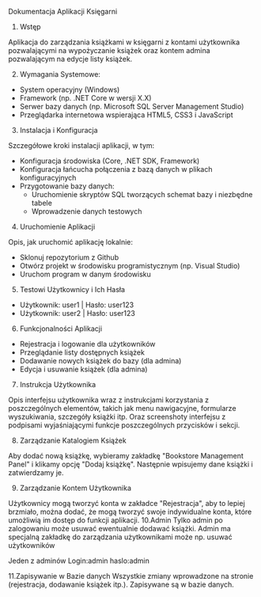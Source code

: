 Dokumentacja Aplikacji Księgarni

1. Wstęp

Aplikacja do zarządzania książkami w księgarni z kontami użytkownika pozwalającymi na wypożyczanie książek oraz kontem admina pozwalającym na edycje listy książek.

2. Wymagania Systemowe:

- System operacyjny (Windows)
- Framework (np. .NET Core w wersji X.X)
- Serwer bazy danych (np. Microsoft SQL Server Management Studio)
- Przeglądarka internetowa wspierająca HTML5, CSS3 i JavaScript

3. Instalacja i Konfiguracja

Szczegółowe kroki instalacji aplikacji, w tym:

- Konfiguracja środowiska (Core, .NET SDK, Framework)
- Konfiguracja łańcucha połączenia z bazą danych w plikach konfiguracyjnych
- Przygotowanie bazy danych:
  - Uruchomienie skryptów SQL tworzących schemat bazy i niezbędne tabele
  - Wprowadzenie danych testowych 

4. Uruchomienie Aplikacji

Opis, jak uruchomić aplikację lokalnie:

- Sklonuj repozytorium z Github
- Otwórz projekt w środowisku programistycznym (np. Visual Studio)
- Uruchom program w danym środowisku

5. Testowi Użytkownicy i Ich Hasła

- Użytkownik: user1 | Hasło: user123
- Użytkownik: user2 | Hasło: user123

6. Funkcjonalności Aplikacji

- Rejestracja i logowanie dla użytkowników
- Przeglądanie listy dostępnych książek
- Dodawanie nowych książek do bazy (dla admina)
- Edycja i usuwanie książek (dla admina)

7. Instrukcja Użytkownika

Opis interfejsu użytkownika wraz z instrukcjami korzystania z poszczególnych elementów, takich jak menu nawigacyjne, formularze wyszukiwania, szczegóły książki itp. Oraz screenshoty interfejsu z podpisami wyjaśniającymi funkcje poszczególnych przycisków i sekcji.

8. Zarządzanie Katalogiem Książek

Aby dodać nową książkę, wybieramy zakładkę "Bookstore Management Panel" i klikamy opcję "Dodaj książkę". Następnie wpisujemy dane książki i zatwierdzamy je.

9. Zarządzanie Kontem Użytkownika

Użytkownicy mogą tworzyć konta w zakładce "Rejestracja", aby to lepiej brzmiało, można dodać, że mogą tworzyć swoje indywidualne konta, które umożliwią im dostęp do funkcji aplikacji.
10.Admin
Tylko admin po zalogowaniu może usuwać ewentualnie dodawać książki.
Admin ma specjalną zakładkę do zarządzania użytkownikami może np. usuwać użytkowników

Jeden z adminów 
Login:admin haslo:admin


11.Zapisywanie w Bazie danych 
Wszystkie zmiany wprowadzone na stronie (rejestracja, dodawanie książek itp.). Zapisywane są w bazie danych.


